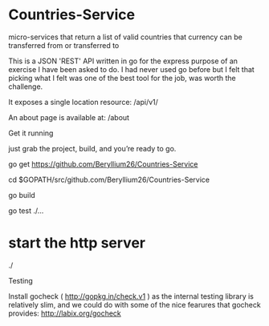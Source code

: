 # Countries-Service
micro-services that return a list of valid countries that currency can be transferred from or transferred to

This is a JSON 'REST' API written in go for the express purpose of an exercise I have been asked to do. I had never used go before but I felt that picking what I felt was one of the best tool for the job, was worth the challenge.

It exposes a single location resource:  /api/v1/

An about page is available at: /about



Get it running

just grab the project, build, and you’re ready to go.

go get https://github.com/Beryllium26/Countries-Service

cd $GOPATH/src/github.com/Beryllium26/Countries-Service

go build

go test ./...


# start the http server
./


Testing

Install gocheck ( http://gopkg.in/check.v1 ) as the internal testing library is relatively slim, and we could do with some of the nice fearures that gocheck provides: http://labix.org/gocheck





